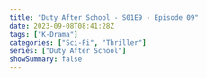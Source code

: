 ```yaml
---
title: "Duty After School - S01E9 - Episode 09"
date: 2023-09-08T08:41:28Z
tags: ["K-Drama"]
categories: ["Sci-Fi", "Thriller"]
series: ["Duty After School"]
showSummary: false
---
```


<mux-player stream-type="on-demand"
  src="https://kp3d-my.sharepoint.com/personal/ryoo_kp3d_onmicrosoft_com/_layouts/15/download.aspx?share=EYzJsSeOKE5KsvD-6N8ZPZEBVklIXaqq63Ywb8S22F9cLQ" metadata-video-title="Duty After School - S01E9 - Episode 09" prefer-playback="mse" controls>
  </mux-player>
  
  
  <script src="https://cdn.jsdelivr.net/npm/@mux/mux-player"></script>
  
 <script id="rSrX702PtlTCX1CSSH7W38unN8MJqAatyBlYiPgJWFvo" type="application/ld+json">
 {
  "@context": "https://schema.org/",
  "@type": "VideoObject",
  "name": "Duty After School - S01E9 - Episode 09",
  "contentUrl": "https://stream.mux.com/rSrX702PtlTCX1CSSH7W38unN8MJqAatyBlYiPgJWFvo.m3u8",
  "thumbnailUrl": "https://www.themoviedb.org/t/p/original/kPByE44764Hdad972h2GK301a8k.jpg?width=314&fit_mode=preserve&time=25",
  "uploadDate": "2023-09-08T08:41:28Z",
}

</script>